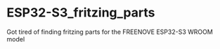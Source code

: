 # ESP32-S3_fritzing_parts
Got tired of finding fritzing parts for the FREENOVE ESP32-S3 WROOM model
